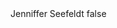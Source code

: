 <?xml version="1.0" encoding="UTF-8"?>
<CustomMetadata xmlns="http://soap.sforce.com/2006/04/metadata">
    <label>Jenniffer Seefeldt</label>
    <protected>false</protected>
</CustomMetadata>
